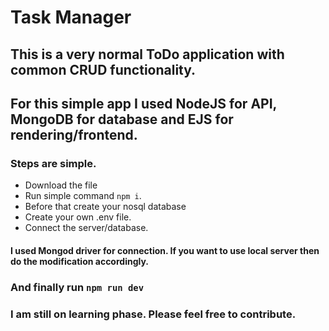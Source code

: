 # Task Manager

## This is a very normal ToDo application with common CRUD functionality.

## For this simple app I used NodeJS for API, MongoDB for database and EJS for rendering/frontend.

### Steps are simple. 
- Download the file
- Run simple command ```npm i```. 
- Before that create your nosql database
- Create your own .env file.
- Connect the server/database. 

#### I used Mongod driver for connection. If you want to use local server then do the modification accordingly.

### And finally run ```npm run dev```

### I am still on learning phase. Please feel free to contribute.
